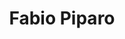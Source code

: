 ---
title       : Fabio Piparo
photo       : "fabio.jpg"
occupation  : "Developer"

links:
 - icon     : "fa-facebook"
   url      : ""
 - icon     : "fa-twitter"
   url      : ""
 - icon     : "fa-linkedin"
   url      : "https://www.linkedin.com/in/fabio-piparo-44029886"
 - icon     : "fa-instagram"
   url      : ""
 - icon     : "fa-soundcloud"
   url      : ""
 - icon     : "fa-vimeo-square"
   url      : "https://vimeo.com/whatta"
 - icon     : "fa-github"
   url      : "https://github.com/holofermes"
 - icon     : "fa-bitbucket"
   url      : "https://bitbucket.org/holofermes/"
 - icon     : "fa-tumblr"
   url      : ""
 - icon     : "fa-globe"
   url      : ""
---